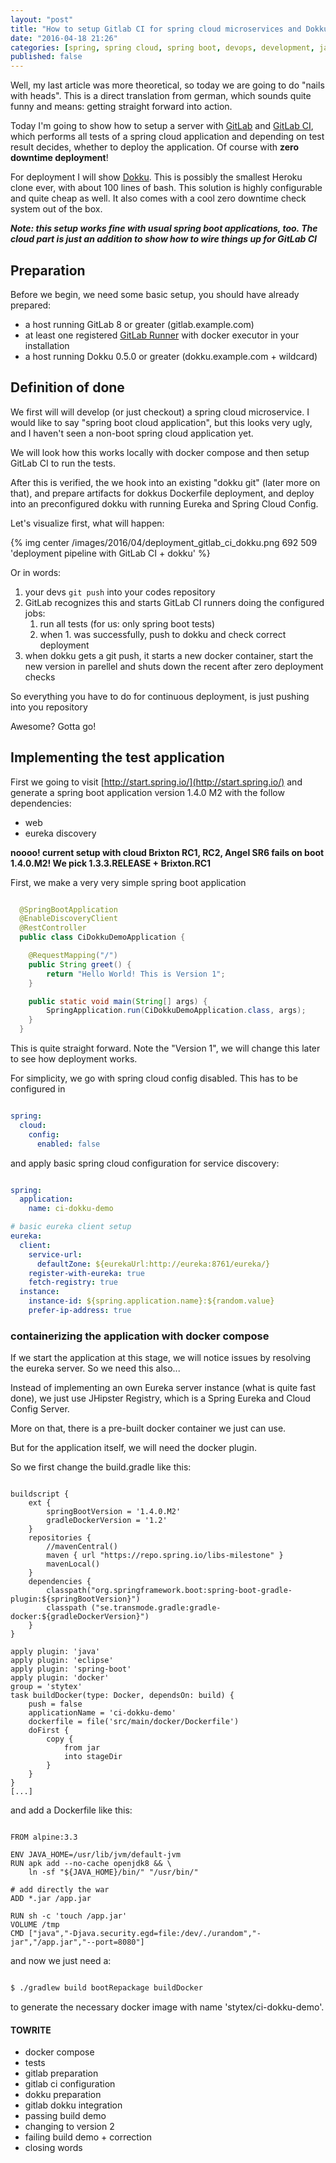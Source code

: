 ```yaml
---
layout: "post"
title: "How to setup Gitlab CI for spring cloud microservices and Dokku"
date: "2016-04-18 21:26"
categories: [spring, spring cloud, spring boot, devops, development, java, gitlab]
published: false
---
```


Well, my last article was more theoretical, so today we are going to do
"nails with heads". This is a direct translation from german, which sounds quite
funny and means: getting straight forward into action.

Today I'm going to show how to setup a server with [GitLab][] and [GitLab CI][],
which performs all tests of a spring cloud application and depending on test
result decides, whether to deploy the application. Of course with **zero downtime
deployment**!

For deployment I will show [Dokku][]. This is
possibly the smallest Heroku clone ever, with about 100 lines of bash. This
solution is highly configurable and quite cheap as well. It also comes with a
cool zero downtime check system out of the box.

***Note: this setup works fine with usual spring boot applications, too. The
cloud part is just an addition to show how to wire things up for GitLab CI***

## Preparation

Before we begin, we need some basic setup, you should have already prepared:

* a host running GitLab 8 or greater (gitlab.example.com)
* at least one registered [GitLab Runner][] with docker executor in your
installation
* a host running Dokku 0.5.0 or greater (dokku.example.com + wildcard)

## Definition of done

We first will will develop (or just checkout) a spring cloud microservice.
I would like to say "spring boot cloud application", but this looks very ugly,
and I haven't seen a non-boot spring cloud application yet.

We will look how this works locally with docker compose and then setup GitLab CI
to run the tests.

After this is verified, the we hook into an existing "dokku git" (later more on that),
and prepare artifacts for dokkus Dockerfile deployment, and deploy into an preconfigured
dokku with running Eureka and Spring Cloud Config.

Let's visualize first, what will happen:

{% img center /images/2016/04/deployment_gitlab_ci_dokku.png 692 509 'deployment pipeline with GitLab CI + dokku' %}

Or in words:

1. your devs ```git push``` into your codes repository
2. GitLab recognizes this and starts GitLab CI runners doing the configured jobs:
    1. run all tests (for us: only spring boot tests)
    2. when 1. was successfully, push to dokku and check correct deployment
3. when dokku gets a git push, it starts a new docker container, start the new version in parellel and shuts down the recent after zero deployment checks

So everything you have to do for continuous deployment, is just pushing into you repository

Awesome? Gotta go!

## Implementing the test application

First we going to visit [http://start.spring.io/](http://start.spring.io/) and generate a spring boot application version 1.4.0 M2 with the follow dependencies:
- web
- eureka discovery

**noooo! current setup with cloud Brixton RC1, RC2, Angel SR6 fails on boot 1.4.0.M2!
We pick 1.3.3.RELEASE + Brixton.RC1**

First, we make a very very simple spring boot application

``` java src/main/java/com/example/CiDokkuDemo.java

  @SpringBootApplication
  @EnableDiscoveryClient
  @RestController
  public class CiDokkuDemoApplication {

  	@RequestMapping("/")
  	public String greet() {
  		return "Hello World! This is Version 1";
  	}

  	public static void main(String[] args) {
  		SpringApplication.run(CiDokkuDemoApplication.class, args);
  	}
  }
```


This is quite straight forward. Note the "Version 1", we will change this later to see
how deployment works.

For simplicity, we go with spring cloud config disabled. This has to be configured in


``` yml src/main/resources/bootstrap.yml

spring:
  cloud:
    config:
      enabled: false

```

and apply basic spring cloud configuration for service discovery:

``` yml src/main/resources/application.yml

spring:
  application:
    name: ci-dokku-demo

# basic eureka client setup
eureka:
  client:
    service-url:
      defaultZone: ${eurekaUrl:http://eureka:8761/eureka/}
    register-with-eureka: true
    fetch-registry: true
  instance:
    instance-id: ${spring.application.name}:${random.value}
    prefer-ip-address: true
```


### containerizing the application with docker compose

If we start the application at this stage, we will notice issues by resolving
the eureka server. So we need this also...

Instead of implementing an own Eureka server instance (what is quite fast done),
we just use JHipster Registry, which is a Spring Eureka and Cloud Config Server.

More on that, there is a pre-built docker container we just can use.

But for the application itself, we will need the docker plugin.

So we first change the build.gradle like this:

``` text build.gradle

buildscript {
	ext {
		springBootVersion = '1.4.0.M2'
		gradleDockerVersion = '1.2'
	}
	repositories {
		//mavenCentral()
		maven { url "https://repo.spring.io/libs-milestone" }
		mavenLocal()
	}
	dependencies {
		classpath("org.springframework.boot:spring-boot-gradle-plugin:${springBootVersion}")
		classpath ("se.transmode.gradle:gradle-docker:${gradleDockerVersion}")
	}
}

apply plugin: 'java'
apply plugin: 'eclipse'
apply plugin: 'spring-boot'
apply plugin: 'docker'
group = 'stytex'
task buildDocker(type: Docker, dependsOn: build) {
	push = false
	applicationName = 'ci-dokku-demo'
	dockerfile = file('src/main/docker/Dockerfile')
	doFirst {
		copy {
			from jar
			into stageDir
		}
	}
}
[...]

```

and add a Dockerfile like this:

``` text src/main/docker/Dockerfile

FROM alpine:3.3

ENV JAVA_HOME=/usr/lib/jvm/default-jvm
RUN apk add --no-cache openjdk8 && \
    ln -sf "${JAVA_HOME}/bin/" "/usr/bin/"

# add directly the war
ADD *.jar /app.jar

RUN sh -c 'touch /app.jar'
VOLUME /tmp
CMD ["java","-Djava.security.egd=file:/dev/./urandom","-jar","/app.jar","--port=8080"]
```

and now we just need a:

``` sh

$ ./gradlew build bootRepackage buildDocker
```

to generate the necessary docker image with name 'stytex/ci-dokku-demo'.

#### TOWRITE

* docker compose
* tests
* gitlab preparation
* gitlab ci configuration
* dokku preparation
* gitlab dokku integration
* passing build demo
* changing to version 2
* failing build demo + correction
* closing words

[GitLab]: https://about.gitlab.com/
[GitLab CI]: https://about.gitlab.com/gitlab-ci/
[Dokku]: http://dokku.viewdocs.io/dokku/
[GitLab Runner]: http://doc.gitlab.com/ce/ci/runners/README.html
